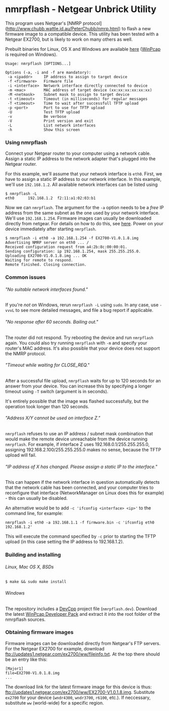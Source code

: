 nmrpflash - Netgear Unbrick Utility
====================================

This program uses Netgear's [NMRP protocol]
(http://www.chubb.wattle.id.au/PeterChubb/nmrp.html)
to flash a new firmware image to a compatible device. This utility has been
tested with a Netgear EX2700, but is likely to work on many others as well.

Prebuilt binaries for Linux, OS X and Windows are available
[here](https://github.com/jclehner/nmrpflash/releases)
([WinPcap](https://www.winpcap.org/install/default.htm) is required on Windows).

````
Usage: nmrpflash [OPTIONS...]

Options (-a, -i and -f are mandatory):
 -a <ipaddr>     IP address to assign to target device
 -f <firmware>   Firmware file
 -i <interface>  Network interface directly connected to device
 -m <mac>        MAC address of target device (xx:xx:xx:xx:xx:xx)
 -M <netmask>    Subnet mask to assign to target device
 -t <timeout>    Timeout (in milliseconds) for regular messages
 -T <timeout>    Time to wait after successfull TFTP upload
 -p <port>       Port to use for TFTP upload
 -U              Test TFTP upload
 -v              Be verbose
 -V              Print version and exit
 -L              List network interfaces
 -h              Show this screen
````

### Using nmrpflash

Connect your Netgear router to your computer using a network cable.
Assign a static IP address to the network adapter that's plugged into
the Netgear router.

For this example, we'll assume that your network interface is `eth0`.
First, we have to assign a static IP address to our network interface.
In this example, we'll use `192.168.1.2`. All available network interfaces
can be listed using

````
$ nmrpflash -L
eth0      192.168.1.2  f2:11:a1:02:03:b1
````

Now we can `nmrpflash`. The argument for the `-a` option needs
to be a *free* IP address from the same subnet as the one used by your
network interface. We'll use `192.168.1.254`. Firmware images can usually 
be downloaded directly from netgear. For details on how to do this, see
[here](#obtaining-firmware-images). Power on your device immediately 
after starting `nmrpflash`.

````
$ nmrpflash -i eth0 -a 192.168.1.254 -f EX2700-V1.0.1.8.img
Advertising NMRP server on eth0 ... /
Received configuration request from a4:2b:8c:00:00:01.
Sending configuration: ip 192.168.1.254, mask 255.255.255.0.
Uploading EX2700-V1.0.1.8.img ... OK
Waiting for remote to respond.
Remote finished. Closing connection.
````

### Common issues
###### "No suitable network interfaces found."

If you're *not* on Windows, rerun `nmrpflash -L` using `sudo`. In any case,
use `-vvvL` to see more detailed messages, and file a bug report if applicable.

###### "No response after 60 seconds. Bailing out."

The router did not respond. Try rebooting the device and run `nmrpflash` again.
You could also try running `nmrpflash` with `-m` and specify your router's
MAC address. It's also possible that your device does not support the NMRP protocol.

###### "Timeout while waiting for CLOSE_REQ."

After a successful file upload, `nmrpflash` waits for up to 120 seconds for an
answer from your device. You can increase this by specifying a longer timeout
using `-T` switch (argument is in seconds).

It's entirely possible that the image was flashed successfully, but the
operation took longer than 120 seconds.

###### "Address X/Y cannot be used on interface Z."

`nmrpflash` refuses to use an IP address / subnet mask combination that would
make the remote device unreachable from the device running `nmrpflash`. For
example, if interface Z uses 192.168.0.1/255.255.255.0, assigning
192.168.2.100/255.255.255.0 makes no sense, because the TFTP upload will
fail.

###### "IP address of X has changed. Please assign a static IP to the interface."

This can happen if the network interface in question automatically detects that
the network cable has been connected, and your computer tries to reconfigure that
interface (NetworkManager on Linux does this for example) - this can usually be
disabled.

An alternative would be to add `-c 'ifconfig <interface> <ip>'` to the command line,
for example:

`nmrpflash -i eth0 -a 192.168.1.1 -f firmware.bin -c 'ifconfig eth0 192.168.1.2'`

This will execute the command specified by `-c` prior to starting the TFTP upload (in
this case setting the IP address to 192.168.1.2).

### Building and installing
###### Linux, Mac OS X, BSDs

````
$ make && sudo make install
````

###### Windows

The repository includes a
[DevCpp](http://sourceforge.net/projects/orwelldevcpp/)
project file (`nmrpflash.dev`). Download the latest
[WinPcap Developer Pack](https://www.winpcap.org/devel.htm)
and extract it into the root folder of the nmrpflash sources.

### Obtaining firmware images

Firmware images can be downloaded directly from Netgear's FTP servers. 
For the Netgear EX2700 for example, download 
ftp://updates1.netgear.com/ex2700/ww/fileinfo.txt. At the top there 
should be an entry like this:

```
[Major1]
file=EX2700-V1.0.1.8.img
...
```

The download link for the latest firmware image for this device is thus:
ftp://updates1.netgear.com/ex2700/ww/EX2700-V1.0.1.8.img. Substitute 
`ex2700` for your device (`wndr4300`, `wndr3700`, `r6100`, etc.). If
neccessary, substitute `ww` (world-wide) for a specific region.

